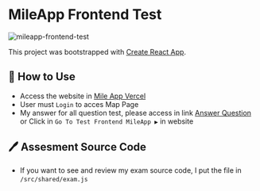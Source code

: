 # MileApp Frontend Test

![mileapp-frontend-test](https://gitlab.com/zhafhy/mileapp-test/-/raw/master/public/assets/images/mileapp-test-frontend.png)

This project was bootstrapped with [Create React App](https://github.com/facebook/create-react-app).

## 📝 How to Use

-   Access the website in [Mile App Vercel](https://mileapp-test.vercel.app/)
-   User must `Login` to acces Map Page
-   My answer for all question test, please access in link [Answer Question](https://mileapp-test.vercel.app/exam) or Click in `Go To Test Frontend MileApp ▶️` in website

## 🖊 Assesment Source Code

-   If you want to see and review my exam source code, I put the file in `/src/shared/exam.js`
